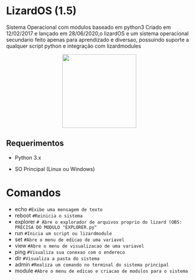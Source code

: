 # LizardOS (1.5)
Sistema Operacional com modulos baseado em python3
Criado em 12/02/2017 e lançado em 28/06/2020,o lizardOS e um sistema operacional secundario feito apenas para aprendizado e diversao, possuindo suporte a qualquer script python e integração com lizardmodules
<center>
<img src="https://png.pngtree.com/png-vector/20191113/ourlarge/pngtree-lizard-icon-cartoon-style-png-image_1967363.jpg" width="200" height="200" /> </center>
<h2> Requerimentos</h2>

* Python 3.x

* SO Principal (Linux ou Windows)

# Comandos

- echo ``#Exibe uma mensagem de texto``
- reboot ``#Reinicia o sistema ``
- explorer ``# Abre o explorador de arquivos proprio do lizard (OBS: PRECISA DO MODULO "EXPLORER.py"``
- run ``#Inicia um script ou lizardmodule ``
- set ``#Abre o menu de edicao de uma variavel ``
- view ``#Abre o menu de visualizacao de uma variavel ``
- ping ``#Visualiza sua conexao com o endereco ``
- dir ``#Visualiza a pasta do sistema ``
- admin ``#Realiza um comando no terminal do sistema principal``
- module ``#Abre o menu de edicao e criacao de modulos para o sistema``
